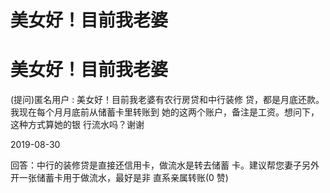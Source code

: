 # 美女好！目前我老婆

# 美女好！目前我老婆

(提问)匿名用户 : 美女好！目前我老婆有农行房贷和中行装修 贷，都是月底还款。我现在每个月月底前从储蓄卡里转账到 她的这两个账户，备注是工资。想问下，这种方式算她的银 行流水吗？谢谢

2019-08-30

回答：中行的装修贷是直接还信用卡，做流水是转去储蓄 卡。建议帮您妻子另外开一张储蓄卡用于做流水，最好是非 直系亲属转账(0 赞)